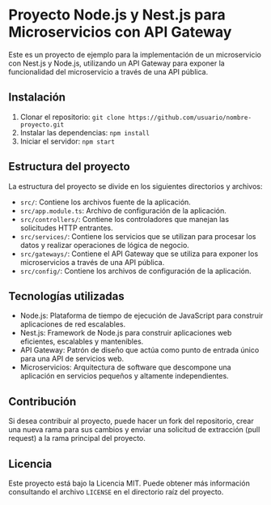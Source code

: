 # Proyecto Node.js y Nest.js para Microservicios con API Gateway

Este es un proyecto de ejemplo para la implementación de un microservicio con Nest.js y Node.js, utilizando un API Gateway para exponer la funcionalidad del microservicio a través de una API pública.

## Instalación

1. Clonar el repositorio: `git clone https://github.com/usuario/nombre-proyecto.git`
2. Instalar las dependencias: `npm install`
3. Iniciar el servidor: `npm start`

## Estructura del proyecto

La estructura del proyecto se divide en los siguientes directorios y archivos:

- `src/`: Contiene los archivos fuente de la aplicación.
- `src/app.module.ts`: Archivo de configuración de la aplicación.
- `src/controllers/`: Contiene los controladores que manejan las solicitudes HTTP entrantes.
- `src/services/`: Contiene los servicios que se utilizan para procesar los datos y realizar operaciones de lógica de negocio.
- `src/gateways/`: Contiene el API Gateway que se utiliza para exponer los microservicios a través de una API pública.
- `src/config/`: Contiene los archivos de configuración de la aplicación.

## Tecnologías utilizadas

- Node.js: Plataforma de tiempo de ejecución de JavaScript para construir aplicaciones de red escalables.
- Nest.js: Framework de Node.js para construir aplicaciones web eficientes, escalables y mantenibles.
- API Gateway: Patrón de diseño que actúa como punto de entrada único para una API de servicios web.
- Microservicios: Arquitectura de software que descompone una aplicación en servicios pequeños y altamente independientes.

## Contribución

Si desea contribuir al proyecto, puede hacer un fork del repositorio, crear una nueva rama para sus cambios y enviar una solicitud de extracción (pull request) a la rama principal del proyecto.

## Licencia

Este proyecto está bajo la Licencia MIT. Puede obtener más información consultando el archivo `LICENSE` en el directorio raíz del proyecto.
